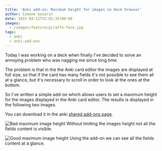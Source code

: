 ```yaml
---
title: 'Anki add-on: Maximum height for images in deck browser'
author: Simone Gaiarin
date: 2015-04-12T15:02:35+00:00
images:
  - /images/feature/giraffe-face.jpg
tags:
  - anki
  - anki-add-ons
---
```

Today I was working on a deck when finally I've decided to solve an annoying problem who was nagging me since long time.

The problem is that in the the Anki card editor the images are displayed at full size, so that if the card has many fields it's not possible to see them all at a glance, but it's necessary to scroll in order to look at the ones at the bottom.<!--more-->

So I've written a simple add-on which allows users to set a maximum height for the images displayed in the Anki card editor. The results is displayed in the following two images.

You can download it in the anki [shared add-ons page][1].

![Bad maximum image height](/images/anki-maxheight-bad.jpg)
Without limiting the images height not all the fields content is visible.

![Good maximum image height](/images/anki-maxheight-good.jpg)
Using the add-on we can see all the fields content at a glance.

[1]: https://ankiweb.net/shared/info/229181581
